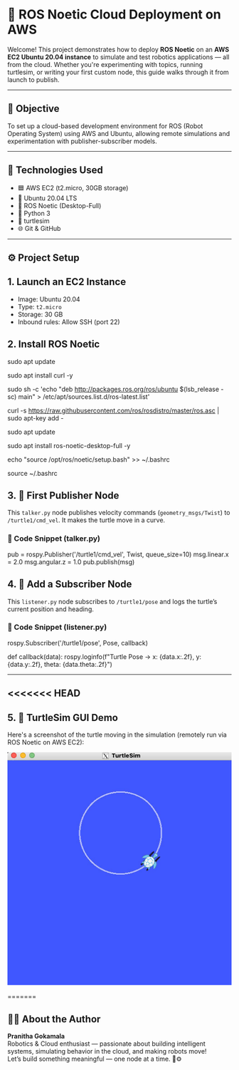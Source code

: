 # 🤖 ROS Noetic Cloud Deployment on AWS

Welcome! This project demonstrates how to deploy **ROS Noetic** on an **AWS EC2 Ubuntu 20.04 instance** to simulate and test robotics applications — all from the cloud. Whether you're experimenting with topics, running turtlesim, or writing your first custom node, this guide walks through it from launch to publish.

---

## 🌟 Objective

To set up a cloud-based development environment for ROS (Robot Operating System) using AWS and Ubuntu, allowing remote simulations and experimentation with publisher-subscriber models.

---

## 🧰 Technologies Used

- 🟦 AWS EC2 (t2.micro, 30GB storage)
- 🐧 Ubuntu 20.04 LTS
- 🤖 ROS Noetic (Desktop-Full)
- 🐍 Python 3
- 🐢 turtlesim
- 🌐 Git & GitHub

---

## ⚙️ Project Setup

## 1. Launch an EC2 Instance
- Image: Ubuntu 20.04
- Type: `t2.micro`
- Storage: 30 GB
- Inbound rules: Allow SSH (port 22)

## 2. Install ROS Noetic

sudo apt update

sudo apt install curl -y

sudo sh -c 'echo "deb http://packages.ros.org/ros/ubuntu $(lsb_release -sc) main" > /etc/apt/sources.list.d/ros-latest.list'

curl -s https://raw.githubusercontent.com/ros/rosdistro/master/ros.asc | sudo apt-key add -

sudo apt update

sudo apt install ros-noetic-desktop-full -y

echo "source /opt/ros/noetic/setup.bash" >> ~/.bashrc

source ~/.bashrc



## 3. 🐍  First Publisher Node

This `talker.py` node publishes velocity commands (`geometry_msgs/Twist`) to `/turtle1/cmd_vel`. It makes the turtle move in a curve.

### 🧠 Code Snippet (talker.py)


pub = rospy.Publisher('/turtle1/cmd_vel', Twist, queue_size=10)
msg.linear.x = 2.0
msg.angular.z = 1.0
pub.publish(msg)

## 4. 🐢 Add a Subscriber Node

This `listener.py` node subscribes to `/turtle1/pose` and logs the turtle’s current position and heading.

### 🧠 Code Snippet (listener.py)


rospy.Subscriber('/turtle1/pose', Pose, callback)

def callback(data):
    rospy.loginfo(f"Turtle Pose → x: {data.x:.2f}, y: {data.y:.2f}, theta: {data.theta:.2f}")

---

<<<<<<< HEAD
---

##  5. 📸 TurtleSim GUI Demo

Here's a screenshot of the turtle moving in the simulation (remotely run via ROS Noetic on AWS EC2):

![TurtleSim Screenshot](turtlesim_demo.jpeg)


=======
## 👩‍💻 About the Author

**Pranitha Gokamala**  
Robotics & Cloud enthusiast — passionate about building intelligent systems, simulating behavior in the cloud, and making robots move!  
Let’s build something meaningful — one node at a time. 🧠⚙️

